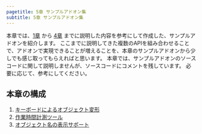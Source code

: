 ```yaml
---
pagetitle: 5章 サンプルアドオン集
subtitle: 5章 サンプルアドオン集
---
```



本章では、[1章](../chapter_01/index.html) から [4章](../chapter_04/index.html) までに説明した内容を参考にして作成した、サンプルアドオンを紹介します。
ここまでに説明してきた複数のAPIを組み合わせることで、アドオンで実現できることが増えることを、本章のサンプルアドオンから少しでも感じ取ってもらえればと思います。
本章では、サンプルアドオンのソースコードに関して説明しませんが、ソースコードにコメントを残しています。
必要に応じて、参考にしてください。


## 本章の構成

1. [キーボードによるオブジェクト変形](01_Transform_Object_With_Keyboard.html)
2. [作業時間計測ツール](02_Calculate_Working_Hour.html)
3. [オブジェクト名の表示サポート](03_Display_Object_Name.html)
